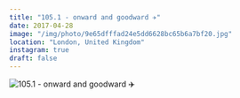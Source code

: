 ```yaml
---
title: "105.1 - onward and goodward ✈️"
date: 2017-04-28
image: "/img/photo/9e65dfffad24e5dd6628bc65b6a7bf20.jpg"
location: "London, United Kingdom"
instagram: true
draft: false
---
```


![105.1 - onward and goodward ✈️](/img/photo/9e65dfffad24e5dd6628bc65b6a7bf20.jpg)
